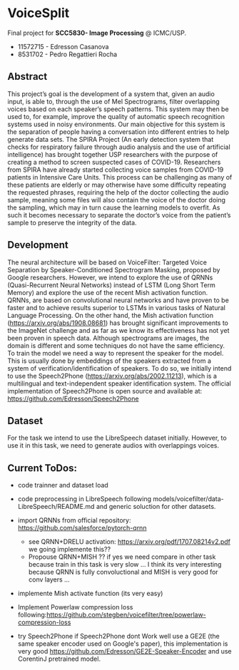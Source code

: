 # VoiceSplit

Final project for **SCC5830- Image Processing** @ ICMC/USP.

* 11572715 - Edresson Casanova 
* 8531702 - Pedro Regattieri Rocha 

## Abstract
This project’s goal is the development of a system that, given an audio input, is able to, through the use of Mel Spectrograms, filter overlapping voices based on each speaker’s speech patterns. 
This system may then be used to, for example, improve the quality of automatic speech recognition systems used in noisy environments. 
Our main objective for this system is the separation of people having a conversation into different entries to help generate data sets. 
The SPIRA Project (An early detection system that checks for respiratory failure through audio analysis and the use of artificial intelligence) has brought together USP researchers with the purpose of creating a method to screen suspected cases of COVID-19.
Researchers from SPIRA have already started collecting voice samples from COVID-19 patients in Intensive Care Units. This process can be challenging as many of these patients are elderly or may otherwise have some difficulty repeating the requested phrases, requiring the help of the doctor collecting the audio sample, meaning some files will also contain the voice of the doctor doing the sampling, which may in turn cause the learning models to overfit. As such it becomes necessary to separate the doctor’s voice from the patient’s sample to preserve the integrity of the data.

## Development
The neural architecture will be based on VoiceFilter: Targeted Voice Separation by Speaker-Conditioned Spectrogram Masking, proposed by Google researchers. However, we intend to explore the use of QRNNs (Quasi-Recurrent Neural Networks) instead of LSTM (Long Short Term Memory) and explore the use of the recent Mish activation function. QRNNs, are based on convolutional neural networks and have proven to be faster and to achieve results superior to LSTMs in various tasks of Natural Language Processing. On the other hand, the Mish activation function (https://arxiv.org/abs/1908.08681) has brought significant improvements to the ImageNet challenge and as far as we know its effectiveness has not yet been proven in speech data. Although spectrograms are images, the domain is different and some techniques do not have the same efficiency. To train the model we need a way to represent the speaker for the model. This is usually done by embeddings of the speakers extracted from a system of verification/identification of speakers. To do so, we initially intend to use the Speech2Phone (https://arxiv.org/abs/2002.11213), which is a multilingual and text-independent speaker identification system. The official implementation of Speech2Phone is open source and available at: https://github.com/Edresson/Speech2Phone

## Dataset
For the task we intend to use the LibreSpeech dataset initially. However, to use it in this task, we need to generate audios with overlappings voices.


## Current ToDos: 
*  code trainner and dataset load
*  code preprocessing in LibreSpeech following models/voicefilter/data-LibreSpeech/README.md and generic soluction for other datasets.

* import QRNNs from official repository: https://github.com/salesforce/pytorch-qrnn
    * see QRNN+DRELU activation:  https://arxiv.org/pdf/1707.08214v2.pdf we going implemente this??
    * Propouse QRNN+MISH ?? if yes we need compare in other task because  train in this task is very slow ... I think its very interesting because QRNN is fully convoluctional and MISH is very good for conv layers ... 

* implemente Mish activate function (its very easy)

* Implement Powerlaw compression loss following:https://github.com/stegben/voicefilter/tree/powerlaw-compression-loss

* try Speech2Phone if Speech2Phone dont Work well use a GE2E (the same speaker encoder used on Google's paper), this implementation is very good https://github.com/Edresson/GE2E-Speaker-Encoder and use CorentinJ pretrained model.
